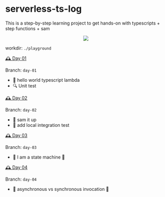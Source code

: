 # serverless-ts-log
This is a step-by-step learning project to get hands-on with typescripts + step functions + sam

<p align="center">
  <img src="https://media.giphy.com/media/aCa8jFalHHJvi/giphy.gif">
</p>

workdir: `./playground`

[🕰️ Day 01](./day-01)

Branch: `day-01`
- 👋 hello world typescript lambda
- 🔍 Unit test

[🕰️ Day 02](./day-02)

Branch: `day-02`
- 🚀 sam it up 
- 🔗 add local integration test

[🕰️ Day 03](./day-03)

Branch: `day-03`
- 🦾 I am a state machine 🦿

[🕰️ Day 04](./day-04)

Branch: `day-04`
- 🔀 asynchronous vs synchronous invocation 🔄